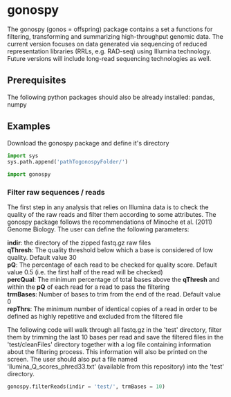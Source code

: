 # gonospy

The gonospy (gonos = offspring) package contains a set a functions for filtering, transforming and summarizing high-throughput genomic data. The current version focuses on
data generated via sequencing of reduced representation libraries (RRLs, e.g. RAD-seq) using Illumina technology. Future versions will include long-read sequencing technologies as well.

## Prerequisites
The following python packages should also be already installed:
pandas, numpy

## Examples

Download the gonospy package and define it's directory
```python
import sys 
sys.path.append('pathTogonospyFolder/')

import gonospy
```

### Filter raw sequences / reads
The first step in any analysis that relies on Illumina data is to check the quality of the raw reads and filter them according to some attributes. The gonospy package follows the
recommendations of Minoche et al. (2011) Genome Biology. The user can define the following parameters:

**indir**: the directory of the zipped fastq.gz raw files  
**qThresh**: The quality threshold below which a base is considered of low quality. Default value 30  
**pQ**: The percentage of each read to be checked for quality score. Default value 0.5 (i.e. the first half of the read will be checked)  
**percQual**: The minimum percentage of total bases above the **qThresh** and within the **pQ** of each read for a read to pass the filtering  
**trmBases**: Number of bases to trim from the end of the read. Default value 0  
**repThrs**: The minimum number of identical copies of a read in order to be defined as highly repetitive and excluded from the filtered file  

The following code will walk through all fastq.gz in the 'test' directory, filter them by trimming the last 10 bases per read and save the filtered files in the 'test/cleanFiles' directory together with
a log file containing information about the filtering process. This information will also be printed on the screen. The user should also put a file named 'llumina_Q_scores_phred33.txt' (available from this repository) into the 'test' directory.

```python
gonospy.filterReads(indir = 'test/', trmBases = 10)
```

